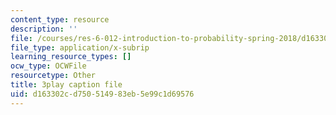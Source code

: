 ```yaml
---
content_type: resource
description: ''
file: /courses/res-6-012-introduction-to-probability-spring-2018/d163302cd750514983eb5e99c1d69576_BjjkSM1Dasg.vtt
file_type: application/x-subrip
learning_resource_types: []
ocw_type: OCWFile
resourcetype: Other
title: 3play caption file
uid: d163302c-d750-5149-83eb-5e99c1d69576
---
```

